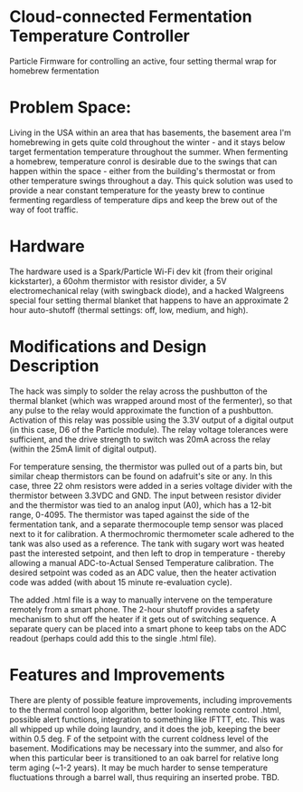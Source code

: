 # Cloud-connected Fermentation Temperature Controller
Particle Firmware for controlling an active, four setting thermal wrap for homebrew fermentation

# Problem Space:
Living in the USA within an area that has basements, the basement area I'm homebrewing in gets quite cold throughout the winter - and it stays below target fermentation temperature throughout the summer.  When fermenting a homebrew, temperature conrol is desirable due to the swings that can happen within the space - either from the building's thermostat or from other temperature swings throughout a day.  This quick solution was used to provide a near constant temperature for the yeasty brew to continue fermenting regardless of temperature dips and keep the brew out of the way of foot traffic. 

# Hardware
The hardware used is a Spark/Particle Wi-Fi dev kit (from their original kickstarter), a 60ohm thermistor with resistor divider, a 5V electromechanical relay (with swingback diode), and a hacked Walgreens special four setting thermal blanket that happens to have an approximate 2 hour auto-shutoff (thermal settings: off, low, medium, and high).  

# Modifications and Design Description
The hack was simply to solder the relay across the pushbutton of the thermal blanket (which was wrapped around most of the fermenter), so that any pulse to the relay would approximate the function of a pushbutton.  Activation of this relay was possible using the 3.3V output of a digital output (in this case, D6 of the Particle module).  The relay voltage tolerances were sufficient, and the drive strength to switch was 20mA across the relay (within the 25mA limit of digital output).  

For temperature sensing, the thermistor was pulled out of a parts bin, but similar cheap thermistors can be found on adafruit's site or any.  In this case, three 22 ohm resistors were added in a series voltage divider with the thermistor between 3.3VDC and GND.  The input between resistor divider and the thermistor was tied to an analog input (A0), which has a 12-bit range, 0-4095.  The thermistor was taped against the side of the fermentation tank, and a separate thermocouple temp sensor was placed next to it for calibration.  A thermochromic thermometer scale adhered to the tank was also used as a reference.  The tank with sugary wort was heated past the interested setpoint, and then left to drop in temperature - thereby allowing a manual ADC-to-Actual Sensed Temperature calibration.  The desired setpoint was coded as an ADC value, then the heater activation code was added (with about 15 minute re-evaluation cycle).  

The added .html file is a way to manually intervene on the temperature remotely from a smart phone.  The 2-hour shutoff provides a safety mechanism to shut off the heater if it gets out of switching sequence.  A separate query can be placed into a smart phone to keep tabs on the ADC readout (perhaps could add this to the single .html file).  

# Features and Improvements
There are plenty of possible feature improvements, including improvements to the thermal control loop algorithm, better looking remote control .html, possible alert functions, integration to something like IFTTT, etc.  This was all whipped up while doing laundry, and it does the job, keeping the beer within 0.5 deg. F of the setpoint with the current coldness level of the basement.  Modifications may be necessary into the summer, and also for when this particular beer is transitioned to an oak barrel for relative long term aging (~1-2 years).  It may be much harder to sense temperature fluctuations through a barrel wall, thus requiring an inserted probe.  TBD.
